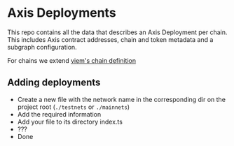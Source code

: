 # Axis Deployments

This repo contains all the data that describes an Axis Deployment per chain. This includes Axis contract addresses, chain and token metadata and a subgraph configuration.

For chains we extend [viem's chain definition](https://viem.sh/docs/chains/introduction.html)

## Adding deployments

- Create a new file with the network name in the corresponding dir on the project root (`./testnets` or `./mainnets`)
- Add the required information
- Add your file to its directory index.ts
- ???
- Done
